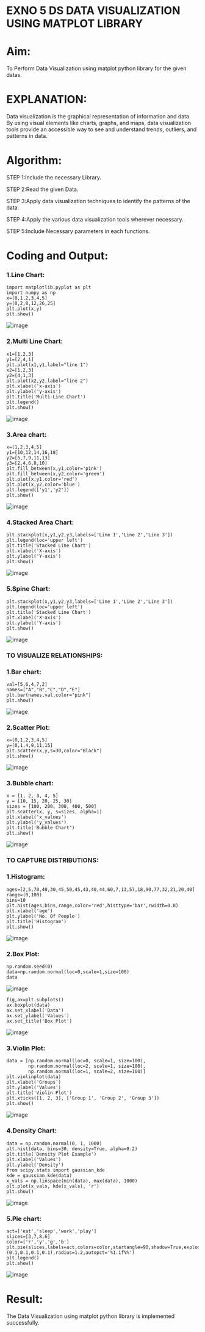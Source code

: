 # EXNO 5 DS DATA VISUALIZATION USING MATPLOT LIBRARY

# Aim:
  To Perform Data Visualization using matplot python library for the given datas.

# EXPLANATION:
Data visualization is the graphical representation of information and data. By using visual elements like charts, graphs, and maps, data visualization tools provide an accessible way to see and understand trends, outliers, and patterns in data.

# Algorithm:
STEP 1:Include the necessary Library.

STEP 2:Read the given Data.

STEP 3:Apply data visualization techniques to identify the patterns of the data.

STEP 4:Apply the various data visualization tools wherever necessary.

STEP 5:Include Necessary parameters in each functions.

# Coding and Output:
### 1.Line Chart:
```
import matplotlib.pyplot as plt
import numpy as np
x=[0,1,2,3,4,5]
y=[0,2,8,12,26,25]
plt.plot(x,y)
plt.show()
```
![image](https://github.com/Kowsalyasathya/EXNO-5-DS/assets/118671457/0cdc3ead-38fe-4898-931f-63c254b58157)
### 2.Multi Line Chart:
```
x1=[1,2,3]
y1=[2,4,1]
plt.plot(x1,y1,label="line 1")
x2=[1,2,3]
y2=[4,1,3]
plt.plot(x2,y2,label="line 2")
plt.xlabel('x-axis')
plt.ylabel('y-axis')
plt.title('Multi-Line Chart')
plt.legend()
plt.show()
```
![image](https://github.com/Kowsalyasathya/EXNO-5-DS/assets/118671457/c2786229-7453-4dbf-8b07-031e6d59dad2)
### 3.Area chart:
```
x=[1,2,3,4,5]
y1=[10,12,14,16,18]
y2=[5,7,9,11,13]
y3=[2,4,6,8,10]
plt.fill_between(x,y1,color='pink')
plt.fill_between(x,y2,color='green')
plt.plot(x,y1,color='red')
plt.plot(x,y2,color='blue')
plt.legend(['y1','y2'])
plt.show()
```
![image](https://github.com/Kowsalyasathya/EXNO-5-DS/assets/118671457/028f686d-a547-4449-a8a7-06d029a7069b)
### 4.Stacked Area Chart:
```
plt.stackplot(x,y1,y2,y3,labels=['Line 1','Line 2','Line 3'])
plt.legend(loc='upper left')
plt.title('Stacked Line Chart')
plt.xlabel('X-axis')
plt.ylabel('Y-axis')
plt.show()
```
![image](https://github.com/Kowsalyasathya/EXNO-5-DS/assets/118671457/f175f755-21ba-4583-9cdf-2c5c92f2c5e2)
### 5.Spine Chart:
```
plt.stackplot(x,y1,y2,y3,labels=['Line 1','Line 2','Line 3'])
plt.legend(loc='upper left')
plt.title('Stacked Line Chart')
plt.xlabel('X-axis')
plt.ylabel('Y-axis')
plt.show()
```
![image](https://github.com/Kowsalyasathya/EXNO-5-DS/assets/118671457/d5109079-2124-48d0-93e6-54ea285cdd76)
### TO VISUALIZE RELATIONSHIPS:
### 1.Bar chart:
```
val=[5,6,4,7,2]
names=["A","B","C","D","E"]
plt.bar(names,val,color="pink")
plt.show()
```
![image](https://github.com/Kowsalyasathya/EXNO-5-DS/assets/118671457/3b85a8f1-a85a-4bb3-83a5-d3d9ca262cc4)
### 2.Scatter Plot:
```
x=[0,1,2,3,4,5]
y=[0,1,4,9,11,15]
plt.scatter(x,y,s=30,color="Black")
plt.show()
```
![image](https://github.com/Kowsalyasathya/EXNO-5-DS/assets/118671457/6c975c2c-5e25-47cc-95a2-0460a3c7e46b)
### 3.Bubble chart:
```
x = [1, 2, 3, 4, 5]
y = [10, 15, 20, 25, 30]
sizes = [100, 200, 300, 400, 500]
plt.scatter(x, y, s=sizes, alpha=1)
plt.xlabel('x_values')
plt.ylabel('y_values')
plt.title('Bubble Chart')
plt.show()
```
![image](https://github.com/Kowsalyasathya/EXNO-5-DS/assets/118671457/d43f3e75-07aa-4e72-9a4a-6294cb88b432)
### TO CAPTURE DISTRIBUTIONS:
### 1.Histogram:
```
ages=[2,5,70,40,30,45,50,45,43,40,44,60,7,13,57,18,90,77,32,21,20,40]
range=(0,100)
bins=10
plt.hist(ages,bins,range,color='red',histtype='bar',rwidth=0.8)
plt.xlabel('age')
plt.ylabel('No. Of People')
plt.title('Histogram')
plt.show()
```
![image](https://github.com/Kowsalyasathya/EXNO-5-DS/assets/118671457/aee6595b-5ce6-489b-bcf8-d9b398474f34)
### 2.Box Plot:
```
np.random.seed(0)
data=np.random.normal(loc=0,scale=1,size=100)
data
```
![image](https://github.com/Kowsalyasathya/EXNO-5-DS/assets/118671457/74ffc3dd-69a5-4d09-9b7f-ca964212bf41)
```
fig,ax=plt.subplots()
ax.boxplot(data)
ax.set_xlabel('Data')
ax.set_ylabel('Values')
ax.set_title('Box Plot')
```
![image](https://github.com/Kowsalyasathya/EXNO-5-DS/assets/118671457/9a0dd385-b47a-4de2-9407-f5c73ae54fe7)
### 3.Violin Plot:
```
data = [np.random.normal(loc=0, scale=1, size=100),
        np.random.normal(loc=2, scale=1, size=100),
        np.random.normal(loc=1, scale=2, size=100)]
plt.violinplot(data)
plt.xlabel('Groups')
plt.ylabel('Values')
plt.title('Violin Plot')
plt.xticks([1, 2, 3], ['Group 1', 'Group 2', 'Group 3'])
plt.show()
```
![image](https://github.com/Kowsalyasathya/EXNO-5-DS/assets/118671457/ac31f799-bff7-46a4-9fa5-5460efb63de4)
### 4.Density Chart:
```
data = np.random.normal(0, 1, 1000)
plt.hist(data, bins=30, density=True, alpha=0.2)
plt.title('Density Plot Example')
plt.xlabel('Values')
plt.ylabel('Density')
from scipy.stats import gaussian_kde
kde = gaussian_kde(data)
x_vals = np.linspace(min(data), max(data), 1000)
plt.plot(x_vals, kde(x_vals), 'r')
plt.show()
```
![image](https://github.com/Kowsalyasathya/EXNO-5-DS/assets/118671457/cd91a1fb-335e-4439-a89a-56722ef3baeb)
### 5.Pie chart:
```
act=['eat','sleep','work','play']
slices=[3,7,8,6]
color=['r','y','g','b']
plt.pie(slices,labels=act,colors=color,startangle=90,shadow=True,explode=(0.1,0.1,0.1,0.1),radius=1.2,autopct='%1.1f%%')
plt.legend()
plt.show()
```

![image](https://github.com/Kowsalyasathya/EXNO-5-DS/assets/118671457/a550e6df-4110-4acc-a69a-3fc24afa4604)

# Result:
The Data Visualization using matplot python library is implemented successfully.

